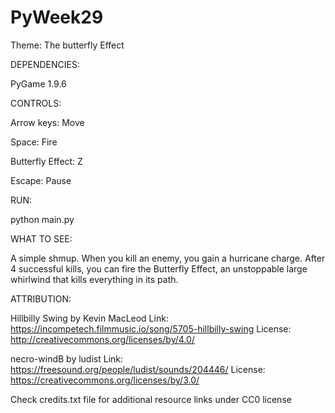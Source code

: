# PyWeek29
Theme: The butterfly Effect

DEPENDENCIES:

  PyGame 1.9.6

CONTROLS:

  Arrow keys: Move

  Space: Fire

  Butterfly Effect: Z

  Escape: Pause

RUN:

  python main.py

WHAT TO SEE:

  A simple shmup. When you kill an enemy, you gain a hurricane charge. After 4 successful kills, you can fire the Butterfly Effect,
  an unstoppable large whirlwind that kills everything in its path.

ATTRIBUTION:

  Hillbilly Swing by Kevin MacLeod
  Link: https://incompetech.filmmusic.io/song/5705-hillbilly-swing
  License: http://creativecommons.org/licenses/by/4.0/

  necro-windB by ludist
  Link: https://freesound.org/people/ludist/sounds/204446/
  License: https://creativecommons.org/licenses/by/3.0/

  Check credits.txt file for additional resource links under CC0 license
